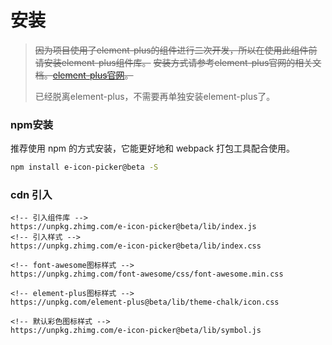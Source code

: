 # 安装

>~~因为项目使用了element-plus的组件进行二次开发，所以在使用此组件前请安装element-plus组件库。~~
>~~安装方式请参考element-plus官网的相关文档。[element-plus官网](https://element-plus.gitee.io/#/zh-CN)。~~
>
>已经脱离element-plus，不需要再单独安装element-plus了。

### npm安装

推荐使用 npm 的方式安装，它能更好地和 webpack 打包工具配合使用。

```bash
npm install e-icon-picker@beta -S
```


### cdn 引入
```
<!-- 引入组件库 -->
https://unpkg.zhimg.com/e-icon-picker@beta/lib/index.js
<!-- 引入样式 -->
https://unpkg.zhimg.com/e-icon-picker@beta/lib/index.css

<!-- font-awesome图标样式 -->
https://unpkg.zhimg.com/font-awesome/css/font-awesome.min.css

<!-- element-plus图标样式 -->
https://unpkg.com/element-plus@beta/lib/theme-chalk/icon.css

<!-- 默认彩色图标样式 -->
https://unpkg.zhimg.com/e-icon-picker@beta/lib/symbol.js

```
